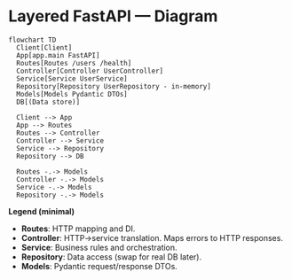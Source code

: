 # Layered FastAPI — Diagram



```mermaid
flowchart TD
  Client[Client]
  App[app.main FastAPI]
  Routes[Routes /users /health]
  Controller[Controller UserController]
  Service[Service UserService]
  Repository[Repository UserRepository - in-memory]
  Models[Models Pydantic DTOs]
  DB[(Data store)]

  Client --> App
  App --> Routes
  Routes --> Controller
  Controller --> Service
  Service --> Repository
  Repository --> DB

  Routes -.-> Models
  Controller -.-> Models
  Service -.-> Models
  Repository -.-> Models
```


**Legend (minimal)**

* **Routes**: HTTP mapping and DI.
* **Controller**: HTTP→service translation. Maps errors to HTTP responses.
* **Service**: Business rules and orchestration.
* **Repository**: Data access (swap for real DB later).
* **Models**: Pydantic request/response DTOs.



